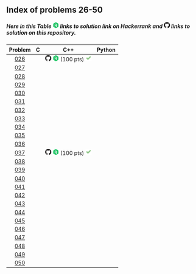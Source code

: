 ## Index of problems 26-50

##### Here in this Table [![image](../img/HR.png)](#) links to solution link on Hackerrank and [![image](../img/GH.png)](#) links to solution on this repository.

| Problem | C | C++ | Python |
| :-----: | :-----: | :-----: | :-----: |
| [026](https://www.hackerrank.com/contests/projecteuler/challenges/euler026) | | [![image](../img/GH.png)](../26-50/026.cpp)  [![image](../img/HR.png)](https://www.hackerrank.com/contests/projecteuler/challenges/euler026/submissions/code/1300487281) (100 pts) [![image](../img/AC.png)](#) | |
| [027](https://www.hackerrank.com/contests/projecteuler/challenges/euler002) | | | |
| [028](https://www.hackerrank.com/contests/projecteuler/challenges/euler003) | | | |
| [029](https://www.hackerrank.com/contests/projecteuler/challenges/euler004) | | | |
| [030](https://www.hackerrank.com/contests/projecteuler/challenges/euler005) | | | |
| [031](https://www.hackerrank.com/contests/projecteuler/challenges/euler006) | | | |
| [032](https://www.hackerrank.com/contests/projecteuler/challenges/euler007) | | | |
| [033](https://www.hackerrank.com/contests/projecteuler/challenges/euler008) | | | |
| [034](https://www.hackerrank.com/contests/projecteuler/challenges/euler009) | | | |
| [035](https://www.hackerrank.com/contests/projecteuler/challenges/euler010) | | | |
| [036](https://www.hackerrank.com/contests/projecteuler/challenges/euler011) | | | |
| [037](https://www.hackerrank.com/contests/projecteuler/challenges/euler012) | | [![image](../img/GH.png)](../26-50/026.cpp)  [![image](../img/HR.png)](https://www.hackerrank.com/contests/projecteuler/challenges/euler037/submissions/code/1301070637) (100 pts) [![image](../img/AC.png)](#) | |
| [038](https://www.hackerrank.com/contests/projecteuler/challenges/euler013) | | | |
| [039](https://www.hackerrank.com/contests/projecteuler/challenges/euler014) | | | |
| [040](https://www.hackerrank.com/contests/projecteuler/challenges/euler015) | | | |
| [041](https://www.hackerrank.com/contests/projecteuler/challenges/euler016) | | | |
| [042](https://www.hackerrank.com/contests/projecteuler/challenges/euler017) | | | |
| [043](https://www.hackerrank.com/contests/projecteuler/challenges/euler018) | | | |
| [044](https://www.hackerrank.com/contests/projecteuler/challenges/euler019) | | | |
| [045](https://www.hackerrank.com/contests/projecteuler/challenges/euler020) | | | |
| [046](https://www.hackerrank.com/contests/projecteuler/challenges/euler021) | | | |
| [047](https://www.hackerrank.com/contests/projecteuler/challenges/euler022) | | | |
| [048](https://www.hackerrank.com/contests/projecteuler/challenges/euler023) | | | |
| [049](https://www.hackerrank.com/contests/projecteuler/challenges/euler024) | | | |
| [050](https://www.hackerrank.com/contests/projecteuler/challenges/euler025) | | | |

